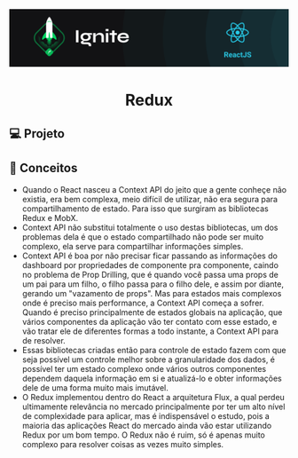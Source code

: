 <img alt="ignite-reactjs" title="ignite-reactjs" src=".github/cover-reactjs.png">

<h1 align="center">
  Redux
</h1>

## 💻 Projeto

## 📖 Conceitos

- Quando o React nasceu a Context API do jeito que a gente conheçe não existia, era bem complexa, meio difícil de utilizar, não era segura para compartilhamento de estado. Para isso que surgiram as bibliotecas Redux e MobX.
- Context API não substitui totalmente o uso destas bibliotecas, um dos problemas dela é que o estado compartilhado não pode ser muito complexo, ela serve para compartilhar informações simples.
- Context API é boa por não precisar ficar passando as informações do dashboard por propriedades de componente pra componente, caindo no problema de Prop Drilling, que é quando você passa uma props de um pai para um filho, o filho passa para o filho dele, e assim por diante, gerando um "vazamento de props". Mas para estados mais complexos onde é preciso mais performance, a Context API começa a sofrer. Quando é preciso principalmente de estados globais na aplicação, que vários componentes da aplicação vão ter contato com esse estado, e vão tratar ele de diferentes formas a todo instante, a Context API para de resolver.
- Essas bibliotecas criadas então para controle de estado fazem com que seja possível um controle melhor sobre a granularidade dos dados, é possível ter um estado complexo onde vários outros componentes dependem daquela informação em si e atualizá-lo e obter informações dele de uma forma muito mais imutável.
- O Redux implementou dentro do React a arquitetura Flux, a qual perdeu ultimamente relevância no mercado principalmente por ter um alto nível de complexidade para aplicar, mas é indispensável o estudo, pois a maioria das aplicações React do mercado ainda vão estar utilizando Redux por um bom tempo. O Redux não é ruim, só é apenas muito complexo para resolver coisas as vezes muito simples.
